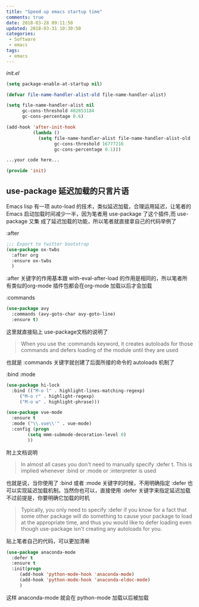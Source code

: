 ```yaml
---
title: "Speed up emacs startup time"
comments: true
date: 2018-03-28 09:11:50
updated: 2018-03-31 10:30:50
categories:
 - Software
 - emacs
tags:
 - emacs
---
```


*init.el*
```el
(setq package-enable-at-startup nil)

(defvar file-name-handler-alist-old file-name-handler-alist)

(setq file-name-handler-alist nil
      gc-cons-threshold 402653184
      gc-cons-percentage 0.6)

(add-hook 'after-init-hook
          (lambda ()
            (setq file-name-handler-alist file-name-handler-alist-old
                  gc-cons-threshold 16777216
                  gc-cons-percentage 0.1)))

...your code here...

(provide 'init)
```
<!-- more -->
## use-package 延迟加载的只言片语

Emacs lisp 有一项 auto-load 的技术，类似延迟加载，合理运用延迟，让笔者的 Emacs 启动加载时间减少一半，因为笔者用 use-package 了这个插件,而 use-package 又集 成了延迟加载的功能，所以笔者就直接拿自己的代码举例了

:after
```el
;;; Export to twitter bootstrap
(use-package ox-twbs
  :after org
  :ensure ox-twbs
  )
```
:after 关键字的作用基本跟 with-eval-after-load 的作用是相同的，所以笔者所 有类似的org-mode 插件包都会在org-mode 加载以后才会加载

:commands
```el
(use-package avy
  :commands (avy-goto-char avy-goto-line)
  :ensure t)
```
这里就直接贴上 use-package文档的说明了

> When you use the :commands keyword, it creates autoloads for those commands and defers loading of the module until they are used

也就是 :commands 关键字就创建了后面所接的命令的 autoloads 机制了

:bind :mode
```el
(use-package hi-lock
  :bind (("M-o l" . highlight-lines-matching-regexp)
	 ("M-o r" . highlight-regexp)
	 ("M-o w" . highlight-phrase)))

(use-package vue-mode
  :ensure t
  :mode ("\\.vue\\'" . vue-mode)
  :config (progn
	    (setq mmm-submode-decoration-level 0)
	    ))
```
附上文档说明

> In almost all cases you don't need to manually specify :defer t. This is implied whenever :bind or :mode or :interpreter is used

也就是说，当你使用了 :bind 或者 :mode 关键字的时候，不用明确指定 :defer 也可以实现延迟加载机制。当然你也可以，直接使用 :defer 关键字来指定延迟加载 不过前提是，你要明确它加载的时机

> Typically, you only need to specify :defer if you know for a fact that some other package will do something to cause your package to load at the appropriate time, and thus you would like to defer loading even though use-package isn't creating any autoloads for you.

贴上笔者自己的代码，可以更加清晰
```el
(use-package anaconda-mode
  :defer t
  :ensure t
  :init(progn
	 (add-hook 'python-mode-hook 'anaconda-mode)
	 (add-hook 'python-mode-hook 'anaconda-eldoc-mode)
	 )
```
这样 anaconda-mode 就会在 python-mode 加载以后被加载

